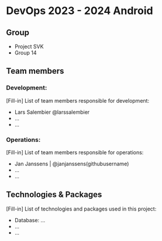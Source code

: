 # DevOps 2023 - 2024 Android

## Group

- Project SVK
- Group 14

## Team members

### Development:

[Fill-in] List of team members responsible for development:

- Lars Salembier @larssalembier
- ...
- ...

### Operations:

[Fill-in] List of team members responsible for operations:

- Jan Janssens | @janjanssens(githubusername)
- ...
- ...

## Technologies & Packages

[Fill-in] List of technologies and packages used in this project:

- Database: ...
- ...
- ...
